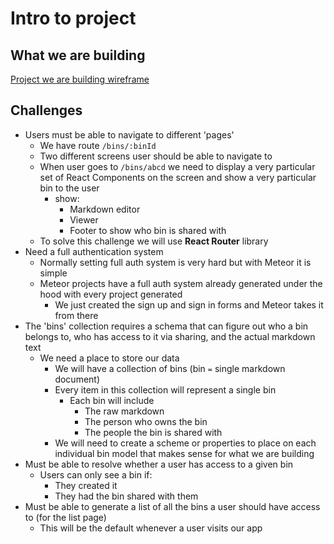 # Intro to project
## What we are building
[Project we are building wireframe](https://i.imgur.com/lzz9hvZ.png)

## Challenges
* Users must be able to navigate to different 'pages'
    - We have route `/bins/:binId`
    - Two different screens user should be able to navigate to
    - When user goes to `/bins/abcd` we need to display a very particular set of React Components on the screen and show a very particular bin to the user
        + show:
            * Markdown editor
            * Viewer
            * Footer to show who bin is shared with
    - To solve this challenge we will use **React Router** library
* Need a full authentication system
    - Normally setting full auth system is very hard but with Meteor it is simple
    - Meteor projects have a full auth system already generated under the hood with every project generated
        + We just created the sign up and sign in forms and Meteor takes it from there
* The 'bins' collection requires a schema that can figure out who a bin belongs to, who has access to it via sharing, and the actual markdown text
    - We need a place to store our data
        + We will have a collection of bins (bin `=` single markdown document)
        + Every item in this collection will represent a single bin 
            * Each bin will include
                - The raw markdown
                - The person who owns the bin
                - The people the bin is shared with
        + We will need to create a scheme or properties to place on each individual bin model that makes sense for what we are building 
* Must be able to resolve whether a user has access to a given bin
    - Users can only see a bin if:
        + They created it
        + They had the bin shared with them
* Must be able to generate a list of all the bins a user should have access to (for the list page)
    - This will be the default whenever a user visits our app

